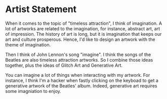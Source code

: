 # Artist Statement

When it comes to the topic of "timeless attraction", I think of imagination. A lot of artworks are related to the imagination, for instance, abstract art, art of impression. The history of art is long, but it is imagination that keeps our art and culture prosperous. Hence, I'd like to design an artwork with the theme of imagination.

Then I think of John Lennon's song "imagine". I think the songs of the Beatles are also timeless attraction artworks. So I combine those ideas together, plus the ideas of Glitch Art and Generative Art.

You can imagine a lot of things when interacting with my artwork. For instance, I think I'm a hacker when fastly clicking on the keyboad to get a generative artwork of the Beatles' album. Indeed, generative art requires some imagniation to enjoy.
